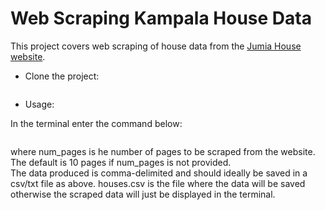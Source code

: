 # Web Scraping Kampala House Data

This project covers web scraping of house data from the [Jumia House website](house.jumia.ug/). 

* Clone the project:

``` git clone https://github.com/brianmusisi/kampala-housing-data.git
```   


* Usage:

In the terminal enter the command below: 

``` python gethouses.py num_pages > houses.csv
```  

where num_pages is he number of pages to be scraped from the website. The default is 10 pages if num_pages is not provided.  
The data produced is comma-delimited and should ideally be saved in a csv/txt file as above. houses.csv is the file where the data will be saved otherwise the scraped data will just be displayed in the terminal.


